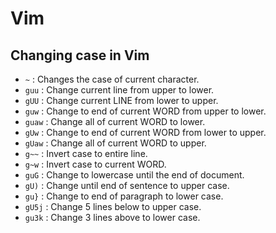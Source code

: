 # Vim
## Changing case in Vim
- `~`    : Changes the case of current character.
- `guu`  : Change current line from upper to lower.
- `gUU`  : Change current LINE from lower to upper.
- `guw`  : Change to end of current WORD from upper to lower.
- `guaw` : Change all of current WORD to lower.
- `gUw`  : Change to end of current WORD from lower to upper.
- `gUaw` : Change all of current WORD to upper.
- `g~~`  : Invert case to entire line.
- `g~w`  : Invert case to current WORD.
- `guG`  : Change to lowercase until the end of document.
- `gU)`  : Change until end of sentence to upper case.
- `gu}`  : Change to end of paragraph to lower case.
- `gU5j` : Change 5 lines below to upper case.
- `gu3k` : Change 3 lines above to lower case.
